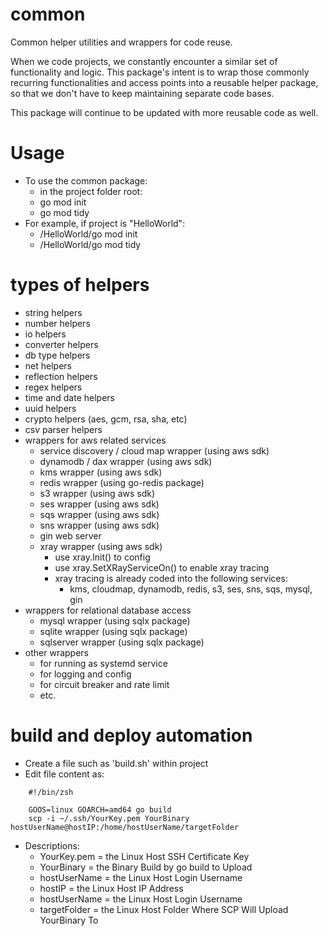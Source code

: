 # common
Common helper utilities and wrappers for code reuse.
 
When we code projects, we constantly encounter a similar set of functionality and logic. This package's intent is to wrap those commonly recurring functionalities and access points into a reusable helper package, so that we don't have to keep maintaining separate code bases.

This package will continue to be updated with more reusable code as well.

# Usage
- To use the common package:
  - in the project folder root: 
  - go mod init
  - go mod tidy
- For example, if project is "HelloWorld":
  - /HelloWorld/go mod init
  - /HelloWorld/go mod tidy

# types of helpers
- string helpers
- number helpers
- io helpers
- converter helpers
- db type helpers
- net helpers
- reflection helpers
- regex helpers
- time and date helpers
- uuid helpers
- crypto helpers (aes, gcm, rsa, sha, etc)
- csv parser helpers
- wrappers for aws related services
  - service discovery / cloud map wrapper (using aws sdk)
  - dynamodb / dax wrapper (using aws sdk)
  - kms wrapper (using aws sdk)
  - redis wrapper (using go-redis package)
  - s3 wrapper (using aws sdk)
  - ses wrapper (using aws sdk)
  - sqs wrapper (using aws sdk)
  - sns wrapper (using aws sdk)
  - gin web server 
  - xray wrapper (using aws sdk)
    - use xray.Init() to config
    - use xray.SetXRayServiceOn() to enable xray tracing
    - xray tracing is already coded into the following services:
      - kms, cloudmap, dynamodb, redis, s3, ses, sns, sqs, mysql, gin
- wrappers for relational database access
  - mysql wrapper (using sqlx package)
  - sqlite wrapper (using sqlx package)
  - sqlserver wrapper (using sqlx package)
- other wrappers
  - for running as systemd service
  - for logging and config
  - for circuit breaker and rate limit
  - etc.
  
# build and deploy automation
- Create a file such as 'build.sh' within project
- Edit file content as:
```
    #!/bin/zsh

    GOOS=linux GOARCH=amd64 go build
    scp -i ~/.ssh/YourKey.pem YourBinary hostUserName@hostIP:/home/hostUserName/targetFolder
```
- Descriptions:
  - YourKey.pem = the Linux Host SSH Certificate Key
  - YourBinary = the Binary Build by go build to Upload
  - hostUserName = the Linux Host Login Username
  - hostIP = the Linux Host IP Address
  - hostUserName = the Linux Host Login Username
  - targetFolder = the Linux Host Folder Where SCP Will Upload YourBinary To
 
